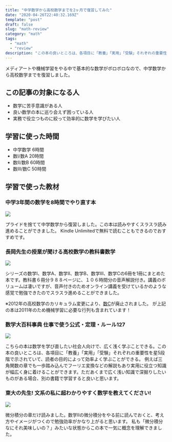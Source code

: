 ```yaml
---
title: "中学数学から高校数学までを2ヶ月で復習してみた"
date: "2020-04-26T22:40:32.169Z"
template: "post"
draft: false
slug: "math-review"
category: "math"
tags:
  - "math"
  - "review"
description: "この本の良いところは、各項目に「教養」「実用」「受験」それぞれの重要性を星5段階で示されていて、読者の目的によって効率よく学ぶことができる。例えば三角関数の章でも一歩踏み込んでフーリエ変換などの解説もあり実用に役立つ知識が幅広く身に着けることができます。ただあくまで広く浅い知識で深掘りしたいものがある場合、別の書籍で学習すると良いと思いました。"
---
```


メディアートや機械学習をやる中で基本的な数学がボロボロなので、中学数学から高校数学までを復習しました。

## この記事の対象になる人
- 数学に苦手意識がある人
- 良い数学の本に巡り会えず困っている人
- 実務で役立つものに絞って効率的に数学を学びたい人

## 学習に使った時間
+ 中学数学 6時間
+ 数I/数A 20時間
+ 数II/数B 60時間
+ 数III/数C 50時間

## 学習で使った教材
### 中学3年間の数学を8時間でやり直す本

<a href="https://www.amazon.co.jp/%E4%B8%AD%E5%AD%A63%E5%B9%B4%E9%96%93%E3%81%AE%E6%95%B0%E5%AD%A6%E3%82%928%E6%99%82%E9%96%93%E3%81%A7%E3%82%84%E3%82%8A%E7%9B%B4%E3%81%99%E6%9C%AC-%E9%96%93%E5%9C%B0-%E7%A7%80%E4%B8%89/dp/4569795676/ref=as_li_ss_il?_encoding=UTF8&qid=&sr=&linkCode=li3&tag=10010d-22&linkId=a26229190f2b215a5e76499a9ec59b49&language=ja_JP" target="_blank"><img border="0" src="//ws-fe.amazon-adsystem.com/widgets/q?_encoding=UTF8&ASIN=4569795676&Format=_SL250_&ID=AsinImage&MarketPlace=JP&ServiceVersion=20070822&WS=1&tag=10010d-22&language=ja_JP" ></a><img src="https://ir-jp.amazon-adsystem.com/e/ir?t=10010d-22&language=ja_JP&l=li3&o=9&a=4569795676" width="1" height="1" border="0" alt="" style="border:none !important; margin:0px !important;" />

プライドを捨てて中学数学から復習しました。この本は読みやすくスラスラ読み進めることができました。
Kindle Unlimitedで無料で読むこともできるのでおすすめです。

### 長岡先生の授業が聞ける高校数学の教科書数学

<a href="https://www.amazon.co.jp/%E9%95%B7%E5%B2%A1%E5%85%88%E7%94%9F%E3%81%AE%E6%8E%88%E6%A5%AD%E3%81%8C%E8%81%9E%E3%81%91%E3%82%8B%E9%AB%98%E6%A0%A1%E6%95%B0%E5%AD%A6%E3%81%AE%E6%95%99%E7%A7%91%E6%9B%B8%E6%95%B0%E5%AD%A6-%E8%80%83%E3%81%88%E3%82%8B%E5%A4%A7%E4%BA%BA%E3%81%AE%E5%AD%A6%E3%81%B3%E7%9B%B4%E3%81%97%E3%82%B7%E3%83%AA%E3%83%BC%E3%82%BA-%E9%95%B7%E5%B2%A1-%E4%BA%AE%E4%BB%8B/dp/4010527129/ref=as_li_ss_il?_encoding=UTF8&qid=&sr=&linkCode=li3&tag=10010d-22&linkId=cba50aa191766de267f332a8785f5454&language=ja_JP" target="_blank"><img border="0" src="//ws-fe.amazon-adsystem.com/widgets/q?_encoding=UTF8&ASIN=4010527129&Format=_SL250_&ID=AsinImage&MarketPlace=JP&ServiceVersion=20070822&WS=1&tag=10010d-22&language=ja_JP" ></a><img src="https://ir-jp.amazon-adsystem.com/e/ir?t=10010d-22&language=ja_JP&l=li3&o=9&a=4010527129" width="1" height="1" border="0" alt="" style="border:none !important; margin:0px !important;" />

シリーズの数学I、数学A、数学II、数学B、数学III、数学Cの6冊を1冊にまとめた本です。教科書６冊分９８８ページに、１０６時間分の音声解説付き。講義のボリュームは凄いですが、音声付きのためオンライン講義を受けているかのような感覚で勉強できたのでスラスラ進めることができました。

※2012年の高校数学のカリキュラム変更により、[数C](https://ja.wikipedia.org/wiki/%E6%95%B0%E5%AD%A6C)が廃止されました。
が上記の本は2011年のため機械学習に必要な行列も含まれています！

### 数学大百科事典 仕事で使う公式・定理・ルール127

<a href="https://www.amazon.co.jp/%E6%95%B0%E5%AD%A6%E5%A4%A7%E7%99%BE%E7%A7%91%E4%BA%8B%E5%85%B8-%E4%BB%95%E4%BA%8B%E3%81%A7%E4%BD%BF%E3%81%86%E5%85%AC%E5%BC%8F%E3%83%BB%E5%AE%9A%E7%90%86%E3%83%BB%E3%83%AB%E3%83%BC%E3%83%AB127-%E8%94%B5%E6%9C%AC-%E8%B2%B4%E6%96%87/dp/4798156264/ref=as_li_ss_il?_encoding=UTF8&qid=&sr=&linkCode=li3&tag=10010d-22&linkId=b5d820f034166aeb3bba93f7de9d5b50&language=ja_JP" target="_blank"><img border="0" src="//ws-fe.amazon-adsystem.com/widgets/q?_encoding=UTF8&ASIN=4798156264&Format=_SL250_&ID=AsinImage&MarketPlace=JP&ServiceVersion=20070822&WS=1&tag=10010d-22&language=ja_JP" ></a><img src="https://ir-jp.amazon-adsystem.com/e/ir?t=10010d-22&language=ja_JP&l=li3&o=9&a=4798156264" width="1" height="1" border="0" alt="" style="border:none !important; margin:0px !important;" />

こちらの本は数学を学び直したい社会人向けで、広く浅く学ぶことできる。この本の良いところは、各項目に「教養」「実用」「受験」それぞれの重要性を星5段階で示されていて、読者の目的によって効率よく学ぶことができる。
例えば三角関数の章でも一歩踏み込んでフーリエ変換などの解説もあり実用に役立つ知識が幅広く身に着けることができます。ただあくまで広く浅い知識で深掘りしたいものがある場合、別の書籍で学習すると良いと思います。

### 東大の先生! 文系の私に超わかりやすく数学を教えてください!

<a href="https://www.amazon.co.jp/%E6%9D%B1%E5%A4%A7%E3%81%AE%E5%85%88%E7%94%9F-%E6%96%87%E7%B3%BB%E3%81%AE%E7%A7%81%E3%81%AB%E8%B6%85%E3%82%8F%E3%81%8B%E3%82%8A%E3%82%84%E3%81%99%E3%81%8F%E6%95%B0%E5%AD%A6%E3%82%92%E6%95%99%E3%81%88%E3%81%A6%E3%81%8F%E3%81%A0%E3%81%95%E3%81%84-%E8%A5%BF%E6%88%90-%E6%B4%BB%E8%A3%95/dp/4761273917/ref=as_li_ss_il?_encoding=UTF8&qid=&sr=&linkCode=li3&tag=10010d-22&linkId=171cfb66bc4452d9e3580300fc30098c&language=ja_JP" target="_blank"><img border="0" src="//ws-fe.amazon-adsystem.com/widgets/q?_encoding=UTF8&ASIN=4761273917&Format=_SL250_&ID=AsinImage&MarketPlace=JP&ServiceVersion=20070822&WS=1&tag=10010d-22&language=ja_JP" ></a><img src="https://ir-jp.amazon-adsystem.com/e/ir?t=10010d-22&language=ja_JP&l=li3&o=9&a=4761273917" width="1" height="1" border="0" alt="" style="border:none !important; margin:0px !important;" />

微分積分の章だけ読みました。数学IIの微分積分をやる前に読んでおくと、考え方やイメージがつくので勉強効率がかなり上がると思います。
私も「微分積分なにそれ美味しいの？」みたいな状態からこの本で一気に概念を理解できました。